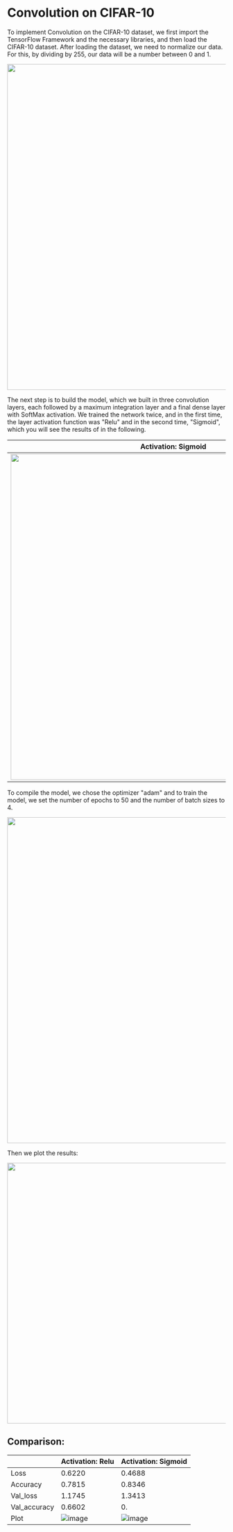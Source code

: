 # Convolution on CIFAR-10


To implement Convolution on the CIFAR-10 dataset, we first import the TensorFlow Framework and the necessary libraries, and then load the CIFAR-10 dataset.
After loading the dataset, we need to normalize our data. For this, by dividing by 255, our data will be a number between 0 and 1.

<img width="750" src="https://github.com/Armin-Abdollahi/Convolution-Neural-Network/assets/103449830/c9054734-3e93-4e3f-bcf0-6a3fcd568c9e">



The next step is to build the model, which we built in three convolution layers, each followed by a maximum integration layer and a final dense layer with SoftMax activation.
We trained the network twice, and in the first time, the layer activation function was "Relu" and in the second time, "Sigmoid", which you will see the results of in the following.

| Activation: Sigmoid | Activation: Relu |
| --- | --- |
|<img width="750" src="https://github.com/Armin-Abdollahi/Convolution-Neural-Network/assets/103449830/3a7544ca-5068-4c78-b8e9-240040e52115">|<img width="750" src="https://github.com/Armin-Abdollahi/Convolution-Neural-Network/assets/103449830/d812fbd9-a5ec-4387-9c7a-bb8477d1a7de">|
 


To compile the model, we chose the optimizer "adam" and to train the model, we set the number of epochs to 50 and the number of batch sizes to 4.

<img width="750" src="https://github.com/Armin-Abdollahi/Convolution-Neural-Network/assets/103449830/7a1eea17-2d2c-4183-9ffc-52dd296aef13">



Then we plot the results:

<img width="600" src="https://github.com/Armin-Abdollahi/Convolution-Neural-Network/assets/103449830/039ec0b3-cc39-4efb-9772-59e5a5611c28">



## Comparison:

|  | Activation: Relu | Activation: Sigmoid |
| --- | --- | --- |
| Loss | 0.6220 | 0.4688 |
| Accuracy | 0.7815 | 0.8346 |
| Val_loss | 1.1745 | 1.3413 |
| Val_accuracy | 0.6602 | 0. |
| Plot |![image](https://github.com/Armin-Abdollahi/Convolution-Neural-Network/assets/103449830/cd9ef6e2-bccf-4e25-9a42-e0fc063476db)|![image](https://github.com/Armin-Abdollahi/Convolution-Neural-Network/assets/103449830/76922907-acde-4d65-89fb-65f6b8345623)|
